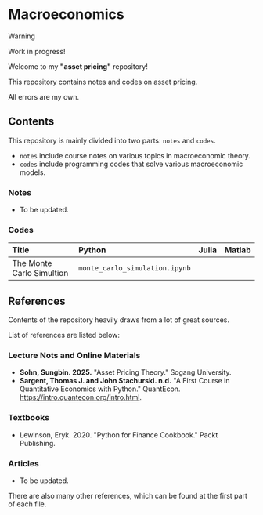 # Macroeconomics

> [!WARNING]
> Work in progress!

Welcome to my **"asset pricing"** repository!

This repository contains notes and codes on asset pricing.

All errors are my own.

## Contents

This repository is mainly divided into two parts: `notes` and `codes`.

- `notes` include course notes on various topics in macroeconomic theory.
- `codes` include programming codes that solve various macroeconomic models.

### Notes

- To be updated.

### Codes

|Title                              |Python                        |Julia |Matlab |
|:----------------------------------|:-----------------------------|:-----|:------|
| The Monte Carlo Simultion   |`monte_carlo_simulation.ipynb` |||


## References

Contents of the repository heavily draws from a lot of great sources.

List of references are listed below:

### Lecture Nots and Online Materials

- **Sohn, Sungbin. 2025.** "Asset Pricing Theory." Sogang University.
- **Sargent, Thomas J. and John Stachurski. n.d.** "A First Course in Quantitative Economics with Python." QuantEcon. https://intro.quantecon.org/intro.html.


### Textbooks

- Lewinson, Eryk. 2020. "Python for Finance Cookbook." Packt Publishing.

### Articles

- To be updated.



There are also many other references, which can be found at the first part of each file.
